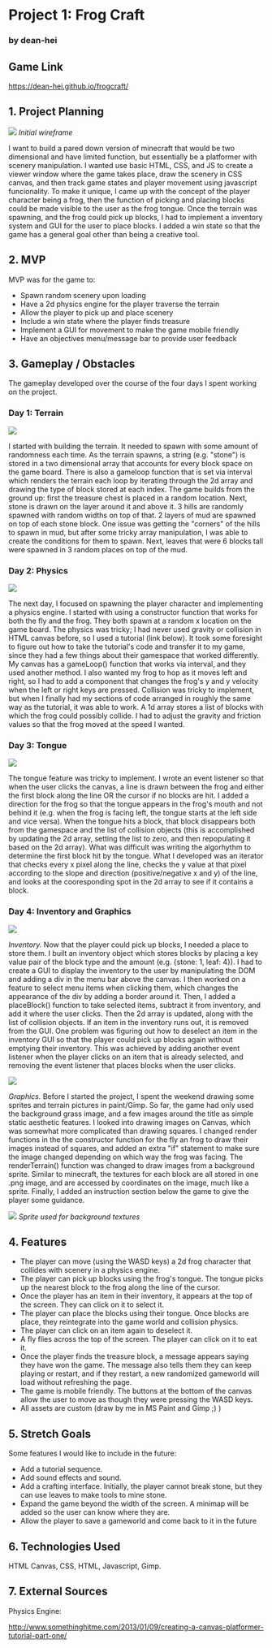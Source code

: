 # Project 1: Frog Craft
### by dean-hei

## Game Link
https://dean-hei.github.io/frogcraft/

## 1. Project Planning
![](img/wireframe.jpg)
*Initial wireframe*

I want to build a pared down version of minecraft that would be two dimensional and have limited function, but essentially be a platformer with scenery manipulation. I wanted use basic HTML, CSS, and JS to create a viewer window where the game takes place, draw the scenery in CSS canvas, and then track game states and player movement using javascript funcionality. To make it unique, I came up with the concept of the player character being a frog, then the function of picking and placing blocks could be made visible to the user as the frog tongue. Once the terrain was spawning, and the frog could pick up blocks, I had to implement a inventory system and GUI for the user to place blocks. I added a win state so that the game has a general goal other than being a creative tool.

## 2. MVP
MVP was for the game to:

- Spawn random scenery upon loading
- Have a 2d physics engine for the player traverse the terrain
- Allow the player to pick up and place scenery
- Include a win state where the player finds treasure
- Implement a GUI for movement to make the game mobile friendly
- Have an objectives menu/message bar to provide user feedback

## 3. Gameplay / Obstacles
The gameplay developed over the course of the four days I spent working on the project.

### Day 1: Terrain
![](img/screenshot1.png)

I started with building the terrain. It needed to spawn with some amount of randomness each time. As the terrain spawns, a string (e.g. "stone") is stored in a two dimensional array that accounts for every block space on the game board. There is also a gameloop function that is set via interval which renders the terrain each loop by iterating through the 2d array and drawing the type of block stored at each index. The game builds from the ground up: first the treasure chest is placed in a random location. Next, stone is drawn on the layer around it and above it. 3 hills are randomly spawned with random widths on top of that. 2 layers of mud are spawned on top of each stone block. One issue was getting the "corners" of the hills to spawn in mud, but after some tricky array manipulation, I was able to create the conditions for them to spawn. Next, leaves that were 6 blocks tall were spawned in 3 random places on top of the mud. 

### Day 2: Physics
![](img/screenshot2.png)

The next day, I focused on spawning the player character and implementing a physics engine. I started with using a constructor function that works for both the fly and the frog. They both spawn at a random x location on the game board. The physics was tricky; I had never used gravity or collision in HTML canvas before, so I used a tutorial (link below). It took some foresight to figure out how to take the tutorial's code and transfer it to my game, since they had a few things about their gamespace that worked differently. My canvas has a gameLoop() function that works via interval, and they used another method. I also wanted my frog to hop as it moves left and right, so I had to add a component that changes the frog's y and y velocity when the left or right keys are pressed. Collision was tricky to implement, but when I finally had my sections of code arranged in roughly the same way as the tutorial, it was able to work. A 1d array stores a list of blocks with which the frog could possibly collide. I had to adjust the gravity and friction values so that the frog moved at the speed I wanted. 

### Day 3: Tongue
![](img/screenshot3.png)

The tongue feature was tricky to implement. I wrote an event listener so that when the user clicks the canvas, a line is drawn between the frog and either the first block along the line OR the cursor if no blocks are hit. I added a direction for the frog so that the tongue appears in the frog's mouth and not behind it (e.g. when the frog is facing left, the tongue starts at the left side and vice versa). When the tongue hits a block, that block disappears both from the gamespace and the list of collision objects (this is accomplished by updating the 2d array, setting the list to zero, and then repopulating it based on the 2d array). What was difficult was writing the algorhythm to determine the first block hit by the tongue. What I developed was an iterator that checks every x pixel along the line, checks the y value at that pixel according to the slope and direction (positive/negative x and y) of the line, and looks at the cooresponding spot in the 2d array to see if it contains a block. 

### Day 4: Inventory and Graphics
![](img/screenshot4.png)

*Inventory.* Now that the player could pick up blocks, I needed a place to store them. I built an inventory object which stores blocks by placing a key value pair of the block type and the amount (e.g. {stone: 1, leaf: 4}). I had to create a GUI to display the inventory to the user by manipulating the DOM and adding a div in the menu bar above the canvas. I then worked on a feature to select menu items when clicking them, which changes the appearance of the div by adding a border around it. Then, I added a placeBlock() function to take selected items, subtract it from inventory, and add it where the user clicks. Then the 2d array is updated, along with the list of collision objects. If an item in the inventory runs out, it is removed from the GUI. One problem was figuring out how to deselect an item in the inventory GUI so that the player could pick up blocks again without emptying their inventory. This was achieved by adding another event listener when the player clicks on an item that is already selected, and removing the event listener that places blocks when the user clicks. 


![](img/screenshot5.png)

*Graphics.* Before I started the project, I spent the weekend drawing some sprites and terrain pictures in paint/Gimp. So far, the game had only used the background grass image, and a few images around the title as simple static aesthetic features. I looked into drawing images on Canvas, which was somewhat more complicated than drawing squares. I changed render functions in the the constructor function for the fly an frog to draw their images instead of squares, and added an extra "if" statement to make sure the image changed depending on which way the frog was facing. The renderTerrain() function was changed to draw images from a background sprite. Similar to minecraft, the textures for each block are all stored in one .png image, and are accessed by coordinates on the image, much like a sprite. Finally, I added an instruction section below the game to give the player some guidance.

![](img/bgtextures.png)
*Sprite used for background textures*


## 4. Features

- The player can move (using the WASD keys) a 2d frog character that collides with scenery in a physics engine.
- The player can pick up blocks using the frog's tongue. The tongue picks up the nearest block to the frog along the line of the cursor.
- Once the player has an item in their inventory, it appears at the top of the screen. They can click on it to select it.
- The player can place the blocks using their tongue. Once blocks are place, they reintegrate into the game world and collision physics.
- The player can click on an item again to deselect it.
- A fly flies across the top of the screen. The player can click on it to eat it. 
- Once the player finds the treasure block, a message appears saying they have won the game. The message also tells them they can keep playing or restart, and if they restart, a new randomized gameworld will load without refreshing the page.
- The game is mobile friendly. The buttons at the bottom of the canvas allow the user to move as though they were pressing the WASD keys.
- All assets are custom (draw by me in MS Paint and Gimp ;) )


## 5. Stretch Goals

Some features I would like to include in the future: 

- Add a tutorial sequence.
- Add sound effects and sound.
- Add a crafting interface. Initially, the player cannot break stone, but they can use leaves to make tools to mine stone.
- Expand the game beyond the width of the screen. A minimap will be added so the user can know where they are. 
- Allow the player to save a gameworld and come back to it in the future

## 6. Technologies Used
HTML Canvas, CSS, HTML, Javascript, Gimp.

## 7. External Sources

Physics Engine: 

http://www.somethinghitme.com/2013/01/09/creating-a-canvas-platformer-tutorial-part-one/

